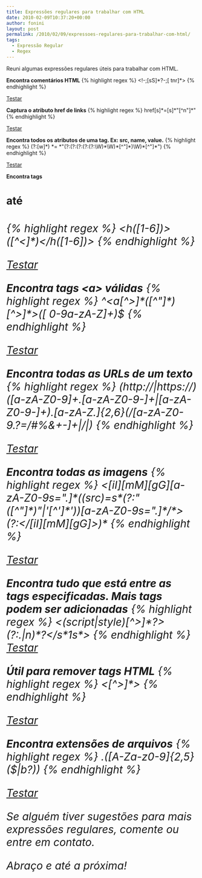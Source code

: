 ```yaml
---
title: Expressões regulares para trabalhar com HTML
date: 2010-02-09T10:37:20+00:00
author: fonini
layout: post
permalink: /2010/02/09/expressoes-regulares-para-trabalhar-com-html/
tags:
  - Expressão Regular
  - Regex
---
```

Reuni algumas expressões regulares úteis para trabalhar com HTML.

**Encontra comentários HTML**
{% highlight regex %}
<!-;[sS]\*?-;[ tnr]\*>
{% endhighlight %}
  
[Testar](http://regexpal.com/?flags=&regex=%3C!--[sS]*%3F--[%20tnr]*%3E&input=%3Chtml%3E%0A%3C!--%20comentario%20--%3E%0A%3C%2Fhtml%3E) 



**Captura o atributo href de links**
{% highlight regex %}
href[s]\*=[s]\*"[^n"]*"
{% endhighlight %}
  
[Testar](http://regexpal.com/?flags=&regex=href[s]*%3D[s]*%22[^n%22]*%22&input=%3Ca%20href%3D%22http%3A%2F%2Ffonini.github.io%22%3EJonnas%20Fonini%3C%2Fa%3E) 



**Encontra todos os atributos de uma tag. Ex: src, name, value.**
{% highlight regex %}
(?:[w]\*) \*= \*"(?:(?:(?:(?:(?:\W)\*\W)\*[^"]\*)\W)\*[^"]\*")
{% endhighlight %}
  
[Testar](http://regexpal.com/?flags=&regex=%28%3F%3A[w]*%29%20*%3D%20*%22%28%3F%3A%28%3F%3A%28%3F%3A%28%3F%3A%28%3F%3A\W%29*\W%29*[^%22]*%29\W%29*[^%22]*%22%29&input=%3Cimg%20src%3D%22imagem.jpg%22%20alt%3D%22Teste%22%20width%3D%2210px%22%20height%3D%2250px%22%20%2F%3E) 



**Encontra tags <h1> até <h6>**
{% highlight regex %}
<h([1-6])>([^<]*)</h([1-6])>
{% endhighlight %}
  
[Testar](http://regexpal.com/?flags=&regex=%3Ch%28[1-6]%29%3E%28[^%3C]*%29%3C%2Fh%28[1-6]%29%3E&input=%3Ch1%3ETitulo%3C%2Fh1%3E%0Abla%20bla%20bla%0A%3Ch3%3EOutro%20titulo%3C%2Fh3%3E) 



**Encontra tags &lt;a&gt; válidas**
{% highlight regex %}
^<a[^>]\*([^"]\*)[^>]*>([ 0-9a-zA-Z]+)</a>$
{% endhighlight %}
  
[Testar](http://regexpal.com/?flags=&regex=^%3Ca[^%3E]*%28[^%22]*%29[^%3E]*%3E%28[%200-9a-zA-Z]%2B%29%3C%2Fa%3E%24&input=%3Ca%20href%3D%22http%3A%2F%2Ffonini.github.io%22%3EJonnas%20Fonini%3C%2Fa%3E) 



**Encontra todas as URLs de um texto**
{% highlight regex %}
(http://|https://)([a-zA-Z0-9]+.[a-zA-Z0-9-]+|[a-zA-Z0-9-]+).[a-zA-Z.]{2,6}(/[a-zA-Z0-9.?=/#%&+-]+|/|)
{% endhighlight %}
  
[Testar](http://regexpal.com/?flags=&regex=%28http%3A%2F%2F|https%3A%2F%2F%29%28[a-zA-Z0-9]%2B.[a-zA-Z0-9-]%2B|[a-zA-Z0-9-]%2B%29.[a-zA-Z.]{2%2C6}%28%2F[a-zA-Z0-9.%3F%3D%2F%23%25%26%2B-]%2B|%2F|%29&input=http%3A%2F%2Ffonini.github.io%0Ahttp%3A%2F%2Fwww.pmvilamaria.com.br) 



**Encontra todas as imagens**
{% highlight regex %}
<\[iI\]\[mM\]\[gG\]\[a-zA-Z0-9s=".\]\*((src)=s\*(?:"(\[^"]\*)"|'[^']\*'))[a-zA-Z0-9s=".]\*/\*>(?:</[iI\]\[mM\][gG]>)*
{% endhighlight %}
  
[Testar](http://regexpal.com/?flags=&regex=%3C[iI][mM][gG][a-zA-Z0-9s%3D%22.]*%28%28src%29%3Ds*%28%3F%3A%22%28[^%22]*%29%22|%27[^%27]*%27%29%29[a-zA-Z0-9s%3D%22.]*%2F*%3E%28%3F%3A%3C%2F[iI][mM][gG]%3E%29*&input=%3Cimg%20src%3D%22teste.jpg%22%20%2F%3E) 



**Encontra tudo que está entre as tags especificadas. Mais tags podem ser adicionadas**
{% highlight regex %}
<(script|style)[^>]\*?>(?:.|n)\*?</s\*1s\*>
{% endhighlight %}
[Testar](http://regexpal.com/?flags=&regex=%3C%28script|style%29[^%3E]*%3F%3E%28%3F%3A.|n%29*%3F%3C%2Fs*1s*%3E&input=%3Chtml%3E%0A%3Cscript%3E%0Aalert%28%27bla%27%29%3B%0A%3C%2Fscript%3E%0A%3C%2Fhtml%3E) 



**Útil para remover tags HTML**
{% highlight regex %}
<[^>]*>
{% endhighlight %}
  
[Testar](http://regexpal.com/?flags=&regex=%3C[^%3E]*%3E&input=%3Cp%3ETexto%3C%2Fp%3E) 



**Encontra extensões de arquivos**
{% highlight regex %}
.([A-Za-z0-9]{2,5}($|b?))
{% endhighlight %}
  
[Testar](http://regexpal.com/?flags=m&regex=.%28[A-Za-z0-9]{2%2C5}%28%24|b%3F%29%29&input=Baixe%20o%20arquivo%20teste.zip)

Se alguém tiver sugestões para mais expressões regulares, comente ou entre em contato.

Abraço e até a próxima!